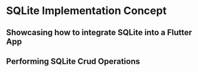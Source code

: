 # SQLite Implementation Concept
## Showcasing how to integrate SQLite into a Flutter App
## Performing SQLite Crud Operations
